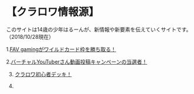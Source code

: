# 【クラロワ情報源】
このサイトは14歳の少年はるーんが、新情報や新要素を伝えていくサイトです。（2018/10/28現在）


 1.[FAV gamingがワイルドカード枠を勝ち取る！](/kurarowanoshinjyouhou)
 
 2.[バーチャルYouTuberさん動画投稿キャンペーンの当選者！](/vyoutubercampaigntousensya)

 3. [クラロワ初心者デッキ！](/kurarowasyoshinsya)

 4.
